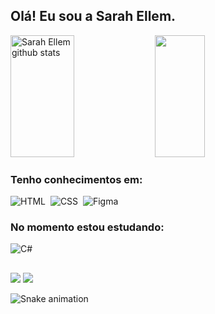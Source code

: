 ## Olá! Eu sou a Sarah Ellem.

<div>  
  <img width="45%" height="195px" src="https://github-readme-stats.vercel.app/api?username=SarahEllem&show_icons=true&count_private=true&hide_border=true&title_color=c479ff&icon_color=ff3cd4&text_color=c9d1d9&bg_color=0d1117" alt="Sarah Ellem github stats" /> 
  <img width="40%" height="195px" src="https://github-readme-stats.vercel.app/api/top-langs/?username=SarahEllem&layout=compact&hide_border=true&title_color=c479ff&text_color=F8C1F2&bg_color=0d1117" />
</div>

  ### Tenho conhecimentos em:
  ![HTML](https://img.shields.io/badge/-HTML-0D1117?style=for-the-badge&logo=html5&labelColor=0D1117)&nbsp;
  ![CSS](https://img.shields.io/badge/-CSS-0D1117?style=for-the-badge&logo=CSS3&logoColor=1572B6&labelColor=0D1117)&nbsp;
  ![Figma](https://img.shields.io/badge/-figma-0D1117?style=for-the-badge&logo=figma&labelColor=0D1117)&nbsp;
  
  ### No momento estou estudando:
  ![C#](https://img.shields.io/badge/-cSharp-0D1117?style=for-the-badge&logo=csharp&logoColor=purple&labelColor=0D1117)&nbsp;

  ##
 
  <div>
   <a href="https://www.linkedin.com/in/sarah-ellem/" target="_blank"><img src="https://img.shields.io/badge/LinkedIn-0077B5?style=for-the-badge&logo=linkedin&logoColor=white" target="_blank"></a> 
  <a href = "mailto:sarah.ellemestudos@gmail.com"><img src="https://img.shields.io/badge/Gmail-D14836?style=for-the-badge&logo=gmail&logoColor=white" target="_blank"></a>
 </div>
  
![Snake animation](https://github.com/SarahEllem/SarahEllem/blob/output/github-contribution-grid-snake.svg)

